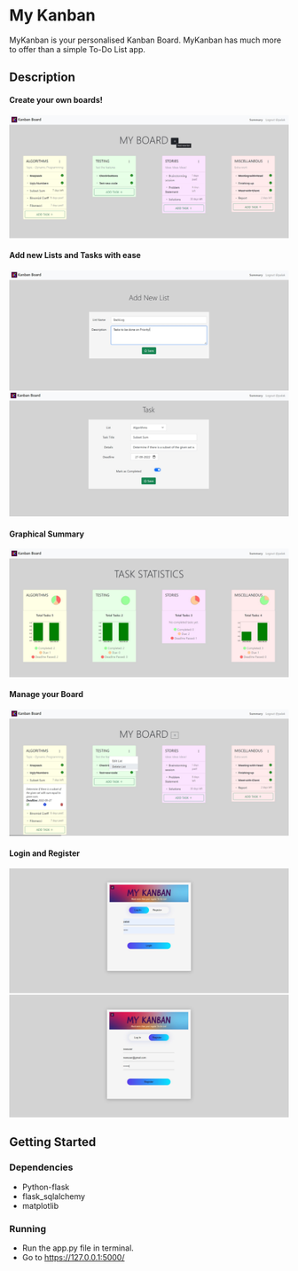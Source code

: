 # My Kanban

MyKanban is your personalised Kanban Board. MyKanban has much more to offer than a simple To-Do List app.

## Description

#### Create your own boards!

![alt text](https://github.com/komalchamyal/myKanban/blob/main/static/images/mybord.jpg?raw=true)


#### Add new Lists and Tasks with ease

![alt text](https://github.com/komalchamyal/myKanban/blob/main/static/images/addlist.jpg?raw=true)
![alt text](https://github.com/komalchamyal/myKanban/blob/main/static/images/taskedit.jpg?raw=true)


#### Graphical Summary

![alt text](https://github.com/komalchamyal/myKanban/blob/main/static/images/stats.jpg?raw=true)


  #### Manage your Board

![alt text](https://github.com/komalchamyal/myKanban/blob/main/static/images/edit.jpg?raw=true)

  #### Login and Register

![alt text](https://github.com/komalchamyal/myKanban/blob/main/static/images/login.jpg?raw=true)
![alt text](https://github.com/komalchamyal/myKanban/blob/main/static/images/register.jpg?raw=true)


## Getting Started

### Dependencies

* Python-flask
* flask_sqlalchemy
* matplotlib

### Running

* Run the app.py file in terminal.
* Go to https://127.0.0.1:5000/

